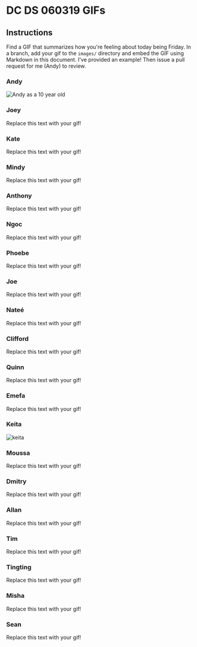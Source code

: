 # DC DS 060319 GIFs

## Instructions

Find a GIF that summarizes how you're feeling about today being Friday.  In a branch, add your gif to the `images/` directory and embed the GIF using Markdown in this document.  I've provided an example!  Then issue a pull request for me (Andy) to review.

### Andy
![Andy as a 10 year old](images/andy.gif)
### Joey
Replace this text with your gif!
### Kate
Replace this text with your gif!
### Mindy
Replace this text with your gif!
### Anthony
Replace this text with your gif!
### Ngoc
Replace this text with your gif!
### Phoebe
Replace this text with your gif!
### Joe
Replace this text with your gif!
### Nateé
Replace this text with your gif!
### Clifford
Replace this text with your gif!
### Quinn
Replace this text with your gif!
### Emefa
Replace this text with your gif!
### Keita
![keita](image/keita_gif.gif)
### Moussa
Replace this text with your gif!
### Dmitry
Replace this text with your gif!
### Allan
Replace this text with your gif!
### Tim
Replace this text with your gif!
### Tingting
Replace this text with your gif!
### Misha
Replace this text with your gif!
### Sean
Replace this text with your gif!

